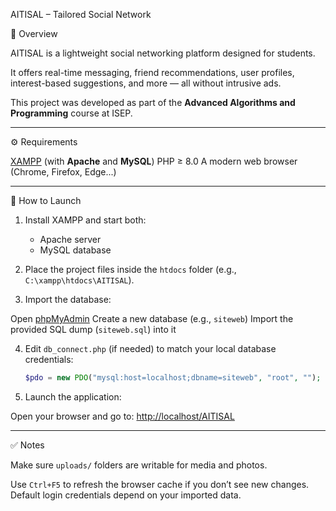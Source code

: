 AITISAL – Tailored Social Network

📌 Overview

AITISAL is a lightweight social networking platform designed for students.

It offers real-time messaging, friend recommendations, user profiles, interest-based suggestions, and more — all without intrusive ads.

This project was developed as part of the **Advanced Algorithms and Programming** course at ISEP.

---

 ⚙️ Requirements

[XAMPP](https://www.apachefriends.org/) (with **Apache** and **MySQL**)
 PHP ≥ 8.0
 A modern web browser (Chrome, Firefox, Edge...)

---

 🚀 How to Launch

1. Install XAMPP and start both:

   * Apache server
   * MySQL database

2. Place the project files inside the `htdocs` folder (e.g., `C:\xampp\htdocs\AITISAL`).

3. Import the database:

Open [phpMyAdmin](http://localhost/phpmyadmin)
Create a new database (e.g., `siteweb`)
Import the provided SQL dump (`siteweb.sql`) into it

4. Edit `db_connect.php` (if needed) to match your local database credentials:

   ```php
   $pdo = new PDO("mysql:host=localhost;dbname=siteweb", "root", "");
   ```

5. Launch the application:

 Open your browser and go to:
     [http://localhost/AITISAL](http://localhost/AITISAL)

---

✅ Notes

Make sure `uploads/` folders are writable for media and photos.

Use `Ctrl+F5` to refresh the browser cache if you don’t see new changes.
Default login credentials depend on your imported data.

